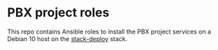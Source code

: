 # PBX project roles

This repo contains
Ansible roles to install
the PBX project services
on a Debian 10 host
on the [stack-deploy](https://github.com/tessercat/stack-deploy) stack.
